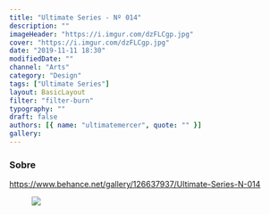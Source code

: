 ```yaml
---
title: "Ultimate Series - Nº 014"
description: ""
imageHeader: "https://i.imgur.com/dzFLCgp.jpg"
cover: "https://i.imgur.com/dzFLCgp.jpg"
date: "2019-11-11 18:30"
modifiedDate: ""
channel: "Arts"
category: "Design"
tags: ["Ultimate Series"]
layout: BasicLayout
filter: "filter-burn"
typography: ""
draft: false
authors: [{ name: "ultimatemercer", quote: "" }]
gallery:
---
```


### Sobre

https://www.behance.net/gallery/126637937/Ultimate-Series-N-014

<figure>
<img src="https://i.imgur.com/dzFLCgp.jpg" className="max-w-none mx-auto block"/>
</figure>
